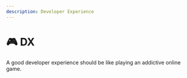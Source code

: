 ```yaml
---
description: Developer Experience
---
```


# 🎮 DX

A good developer experience should be like playing an addictive online game.
